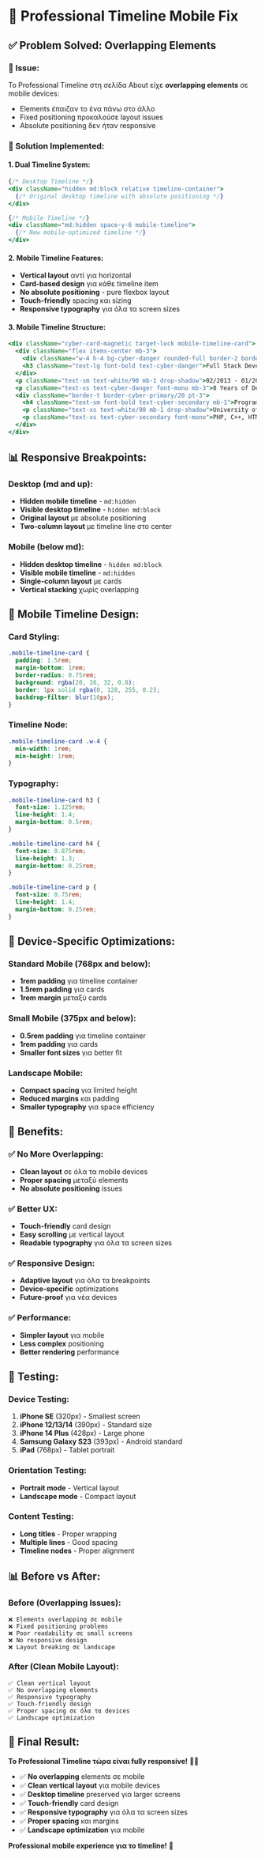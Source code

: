 # 📱 Professional Timeline Mobile Fix

## ✅ Problem Solved: Overlapping Elements

### **🐛 Issue:**
Το Professional Timeline στη σελίδα About είχε **overlapping elements** σε mobile devices:
- Elements έπαιζαν το ένα πάνω στο άλλο
- Fixed positioning προκαλούσε layout issues
- Absolute positioning δεν ήταν responsive

### **🔧 Solution Implemented:**

#### **1. Dual Timeline System:**
```jsx
{/* Desktop Timeline */}
<div className="hidden md:block relative timeline-container">
  {/* Original desktop timeline with absolute positioning */}
</div>

{/* Mobile Timeline */}
<div className="md:hidden space-y-6 mobile-timeline">
  {/* New mobile-optimized timeline */}
</div>
```

#### **2. Mobile Timeline Features:**
- **Vertical layout** αντί για horizontal
- **Card-based design** για κάθε timeline item
- **No absolute positioning** - pure flexbox layout
- **Touch-friendly** spacing και sizing
- **Responsive typography** για όλα τα screen sizes

#### **3. Mobile Timeline Structure:**
```jsx
<div className="cyber-card-magnetic target-lock mobile-timeline-card">
  <div className="flex items-center mb-3">
    <div className="w-4 h-4 bg-cyber-danger rounded-full border-2 border-background shadow-lg glow-text mr-3"></div>
    <h3 className="text-lg font-bold text-cyber-danger">Full Stack Developer</h3>
  </div>
  <p className="text-sm text-white/90 mb-1 drop-shadow">02/2013 - 01/2021</p>
  <p className="text-xs text-cyber-danger font-mono mb-3">8 Years of Development Experience</p>
  <div className="border-t border-cyber-primary/20 pt-3">
    <h4 className="text-sm font-bold text-cyber-secondary mb-1">Programming Languages</h4>
    <p className="text-xs text-white/90 mb-1 drop-shadow">University of Kent</p>
    <p className="text-xs text-cyber-secondary font-mono">PHP, C++, HTML, CSS, JavaScript</p>
  </div>
</div>
```

## 📊 Responsive Breakpoints:

### **Desktop (md and up):**
- **Hidden mobile timeline** - `md:hidden`
- **Visible desktop timeline** - `hidden md:block`
- **Original layout** με absolute positioning
- **Two-column layout** με timeline line στο center

### **Mobile (below md):**
- **Hidden desktop timeline** - `hidden md:block`
- **Visible mobile timeline** - `md:hidden`
- **Single-column layout** με cards
- **Vertical stacking** χωρίς overlapping

## 🎨 Mobile Timeline Design:

### **Card Styling:**
```css
.mobile-timeline-card {
  padding: 1.5rem;
  margin-bottom: 1rem;
  border-radius: 0.75rem;
  background: rgba(20, 26, 32, 0.8);
  border: 1px solid rgba(0, 128, 255, 0.2);
  backdrop-filter: blur(10px);
}
```

### **Timeline Node:**
```css
.mobile-timeline-card .w-4 {
  min-width: 1rem;
  min-height: 1rem;
}
```

### **Typography:**
```css
.mobile-timeline-card h3 {
  font-size: 1.125rem;
  line-height: 1.4;
  margin-bottom: 0.5rem;
}

.mobile-timeline-card h4 {
  font-size: 0.875rem;
  line-height: 1.3;
  margin-bottom: 0.25rem;
}

.mobile-timeline-card p {
  font-size: 0.75rem;
  line-height: 1.4;
  margin-bottom: 0.25rem;
}
```

## 📱 Device-Specific Optimizations:

### **Standard Mobile (768px and below):**
- **1rem padding** για timeline container
- **1.5rem padding** για cards
- **1rem margin** μεταξύ cards

### **Small Mobile (375px and below):**
- **0.5rem padding** για timeline container
- **1rem padding** για cards
- **Smaller font sizes** για better fit

### **Landscape Mobile:**
- **Compact spacing** για limited height
- **Reduced margins** και padding
- **Smaller typography** για space efficiency

## 🚀 Benefits:

### **✅ No More Overlapping:**
- **Clean layout** σε όλα τα mobile devices
- **Proper spacing** μεταξύ elements
- **No absolute positioning** issues

### **✅ Better UX:**
- **Touch-friendly** card design
- **Easy scrolling** με vertical layout
- **Readable typography** για όλα τα screen sizes

### **✅ Responsive Design:**
- **Adaptive layout** για όλα τα breakpoints
- **Device-specific** optimizations
- **Future-proof** για νέα devices

### **✅ Performance:**
- **Simpler layout** για mobile
- **Less complex** positioning
- **Better rendering** performance

## 🧪 Testing:

### **Device Testing:**
1. **iPhone SE** (320px) - Smallest screen
2. **iPhone 12/13/14** (390px) - Standard size
3. **iPhone 14 Plus** (428px) - Large phone
4. **Samsung Galaxy S23** (393px) - Android standard
5. **iPad** (768px) - Tablet portrait

### **Orientation Testing:**
- **Portrait mode** - Vertical layout
- **Landscape mode** - Compact layout

### **Content Testing:**
- **Long titles** - Proper wrapping
- **Multiple lines** - Good spacing
- **Timeline nodes** - Proper alignment

## 📊 Before vs After:

### **Before (Overlapping Issues):**
```
❌ Elements overlapping σε mobile
❌ Fixed positioning problems
❌ Poor readability σε small screens
❌ No responsive design
❌ Layout breaking σε landscape
```

### **After (Clean Mobile Layout):**
```
✅ Clean vertical layout
✅ No overlapping elements
✅ Responsive typography
✅ Touch-friendly design
✅ Proper spacing σε όλα τα devices
✅ Landscape optimization
```

## 🎉 Final Result:

**Το Professional Timeline τώρα είναι fully responsive!** 📱✨

- ✅ **No overlapping** elements σε mobile
- ✅ **Clean vertical layout** για mobile devices
- ✅ **Desktop timeline** preserved για larger screens
- ✅ **Touch-friendly** card design
- ✅ **Responsive typography** για όλα τα screen sizes
- ✅ **Proper spacing** και margins
- ✅ **Landscape optimization** για mobile

**Professional mobile experience για το timeline!** 🚀 